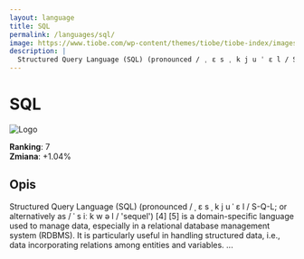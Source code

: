 ```yaml
---
layout: language
title: SQL
permalink: /languages/sql/
image: https://www.tiobe.com/wp-content/themes/tiobe/tiobe-index/images/SQL.png
description: |
  Structured Query Language (SQL) (pronounced / ˌ ɛ s ˌ k j u ˈ ɛ l / S-Q-L; or alternatively as / ˈ s iː k w ə l / 'sequel') [4] [5] is a domain-specific language used to manage data, especially in a relational database management system (RDBMS). It is particularly useful in handling structured data, i.e., data incorporating relations among entities and variables. ...
---
```


# SQL

![Logo](https://www.tiobe.com/wp-content/themes/tiobe/tiobe-index/images/SQL.png)

**Ranking**: 7  
**Zmiana**: +1.04%    

## Opis

Structured Query Language (SQL) (pronounced / ˌ ɛ s ˌ k j u ˈ ɛ l / S-Q-L; or alternatively as / ˈ s iː k w ə l / 'sequel') [4] [5] is a domain-specific language used to manage data, especially in a relational database management system (RDBMS). It is particularly useful in handling structured data, i.e., data incorporating relations among entities and variables. ...
